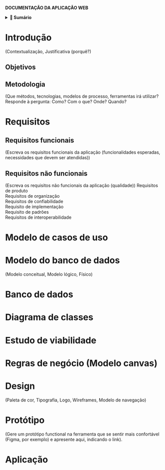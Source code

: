 <strong>DOCUMENTAÇÃO DA APLICAÇÃO WEB</strong>

<details>
    <summary><strong>📑 Sumário</strong></summary>

- [Introdução](#introducao)
  - [Objetivos](#objetivos)
  - [Metodologia](#metodologia)
- [Requisitos](#requisitos)
  - [Requisitos funcionais](#requisitos-funcionais)
  - [Requisitos não funcionais](#requisitos-nao-funcionais)
- [Modelo de casos de uso](#modelo-de-casos-de-uso)
- [Modelo do banco de dados](#modelo-do-banco-de-dados)
- [Banco de dados](#banco-de-dados)
- [Diagrama de classes](#diagrama-de-classes)
- [Estudo de viabilidade](#estudo-de-viabilidade)
- [Regras de negócio (Modelo canvas)](#regras-de-negocio-modelo-canvas)
- [Design](#design)
- [Protótipo](#prototipo)
- [Aplicação](#aplicacao)

</details>

<a id="introducao"></a>
# Introdução
(Contextualização, Justificativa (porquê?)

<a id="objetivos"></a>
## Objetivos

<a id="metodologia"></a>
## Metodologia
(Que métodos, tecnologias, modelos de processo, ferramentas irá utilizar?
Responde à pergunta: Como?  Com o que?  Onde?  Quando? 

<a id="requisitos"></a>
# Requisitos

<a id="requisitos-funcionais"></a>
## Requisitos funcionais
(Escreva os requisitos funcionais da aplicação (funcionalidades esperadas, necessidades que devem ser atendidas))

<a id="requisitos-nao-funcionais"></a>
## Requisitos não funcionais
(Escreva os requisitos não funcionais da aplicação (qualidade))
Requisitos de produto  
Requisitos de organização  
Requisitos de confiabilidade  
Requisito de implementação  
Requisito de padrões  
Requisitos de interoperabilidade  

<a id="modelo-de-casos-de-uso"></a>
# Modelo de casos de uso

<a id="modelo-do-banco-de-dados"></a>
# Modelo do banco de dados
(Modelo conceitual, Modelo lógico, Físico)

<a id="banco-de-dados"></a>
# Banco de dados

<a id="diagrama-de-classes"></a>
# Diagrama de classes

<a id="estudo-de-viabilidade"></a>
# Estudo de viabilidade

<a id="regras-de-negocio-modelo-canvas"></a>
# Regras de negócio (Modelo canvas)

<a id="design"></a>
# Design
(Paleta de cor, Tipografia, Logo, Wireframes, Modelo de navegação)

<a id="prototipo"></a>
# Protótipo
(Gere um protótipo functional na ferramenta que se sentir mais confortável (Figma, por exemplo) e apresente aqui, indicando o link).

<a id="aplicacao"></a>
# Aplicação
